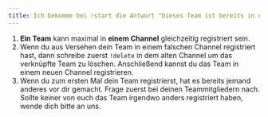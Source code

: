 ```yaml
---
title: Ich bekomme bei !start die Antwort "Dieses Team ist bereits in einem anderen Channel registriert."
---
```


1. **Ein Team** kann maximal in **einem Channel** gleichzeitig registriert sein.
2. Wenn du aus Versehen dein Team in einem falschen Channel registriert hast, dann schreibe zuerst `!delete` in dem
   alten Channel um das verknüpfte Team zu löschen. Anschließend kannst du das Team in einem neuen Channel registrieren.
3. Wenn du zum ersten Mal dein Team registrierst, hat es bereits jemand anderes vor dir gemacht. Frage zuerst bei deinen
   Teammitgliedern nach. Sollte keiner von euch das Team irgendwo anders registriert haben, wende dich bitte an uns.
